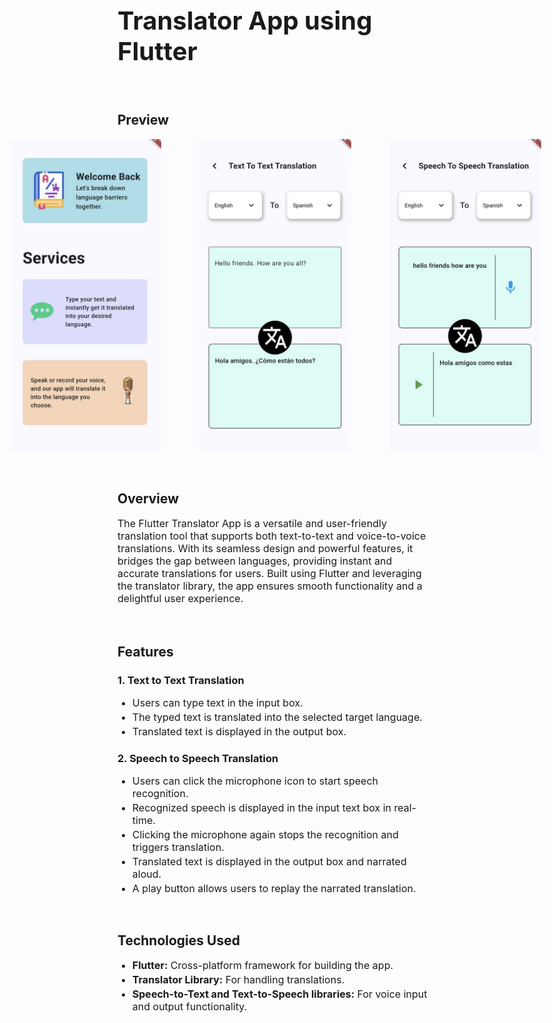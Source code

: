 <h1 style="font-size: 40px;">Translator App using Flutter</h1>
<br/>
<h2>Preview</h2>
<div style="display: flex; align-items: center; justify-content: center; gap: 60px;">
    <img src="home.png" height=500 width=auto/>
    <img src="t2t.png" height=500 width=auto/>
    <img src="s2s.png" height=500 width=auto/>
</div>
<br/><br/>
<h2>Overview</h2>
<p style="font-size: 16px;">The Flutter Translator App is a versatile and user-friendly translation tool that supports both text-to-text and voice-to-voice translations. With its seamless design and powerful features, it bridges the gap between languages, providing instant and accurate translations for users. Built using Flutter and leveraging the translator library, the app ensures smooth functionality and a delightful user experience.</p>
<br/>
<h2>Features</h2>
<h3>1. Text to Text Translation</h3>
<ul>
    <li style="font-size: 16px; margin-bottom: 3px;">Users can type text in the input box.</li>
    <li style="font-size: 16px; margin-bottom: 3px;">The typed text is translated into the selected target language.</li>
    <li style="font-size: 16px; margin-bottom: 3px;">Translated text is displayed in the output box.</li>
</ul>
<h3>2. Speech to Speech Translation</h3>
<ul>
    <li style="font-size: 16px; margin-bottom: 3px;">Users can click the microphone icon to start speech recognition.</li>
    <li style="font-size: 16px; margin-bottom: 3px;">Recognized speech is displayed in the input text box in real-time.</li>
    <li style="font-size: 16px; margin-bottom: 3px;">Clicking the microphone again stops the recognition and triggers translation.</li>
    <li style="font-size: 16px; margin-bottom: 3px;">Translated text is displayed in the output box and narrated aloud.</li>
    <li style="font-size: 16px; margin-bottom: 3px;">A play button allows users to replay the narrated translation.</li>
</ul>
<br/>
<h2>Technologies Used</h2>
<ul>
    <li style="font-size: 16px; margin-bottom: 3px;"><b>Flutter:</b> Cross-platform framework for building the app.</li>
    <li style="font-size: 16px; margin-bottom: 3px;"><b>Translator Library:</b> For handling translations.</li>
    <li style="font-size: 16px; margin-bottom: 3px;"><b>Speech-to-Text and Text-to-Speech libraries:</b> For voice input and output functionality.</li>
</ul>